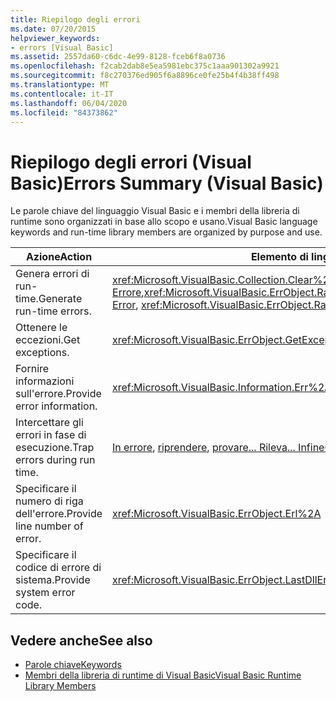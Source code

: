 ```yaml
---
title: Riepilogo degli errori
ms.date: 07/20/2015
helpviewer_keywords:
- errors [Visual Basic]
ms.assetid: 2557da60-c6dc-4e99-8128-fceb6f8a0736
ms.openlocfilehash: f2cab2dab8e5ea5981ebc375c1aaa901302a9921
ms.sourcegitcommit: f8c270376ed905f6a8896ce0fe25b4f4b38ff498
ms.translationtype: MT
ms.contentlocale: it-IT
ms.lasthandoff: 06/04/2020
ms.locfileid: "84373862"
---
```

# <a name="errors-summary-visual-basic"></a><span data-ttu-id="a0eaa-102">Riepilogo degli errori (Visual Basic)</span><span class="sxs-lookup"><span data-stu-id="a0eaa-102">Errors Summary (Visual Basic)</span></span>
<span data-ttu-id="a0eaa-103">Le parole chiave del linguaggio Visual Basic e i membri della libreria di runtime sono organizzati in base allo scopo e usano.</span><span class="sxs-lookup"><span data-stu-id="a0eaa-103">Visual Basic language keywords and run-time library members are organized by purpose and use.</span></span>  
  
|<span data-ttu-id="a0eaa-104">Azione</span><span class="sxs-lookup"><span data-stu-id="a0eaa-104">Action</span></span>|<span data-ttu-id="a0eaa-105">Elemento di linguaggio</span><span class="sxs-lookup"><span data-stu-id="a0eaa-105">Language element</span></span>|  
|------------|----------------------|  
|<span data-ttu-id="a0eaa-106">Genera errori di run-time.</span><span class="sxs-lookup"><span data-stu-id="a0eaa-106">Generate run-time errors.</span></span>|<span data-ttu-id="a0eaa-107"><xref:Microsoft.VisualBasic.Collection.Clear%2A>, [Errore](../statements/error-statement.md),<xref:Microsoft.VisualBasic.ErrObject.Raise%2A></span><span class="sxs-lookup"><span data-stu-id="a0eaa-107"><xref:Microsoft.VisualBasic.Collection.Clear%2A>, [Error](../statements/error-statement.md), <xref:Microsoft.VisualBasic.ErrObject.Raise%2A></span></span>|  
|<span data-ttu-id="a0eaa-108">Ottenere le eccezioni.</span><span class="sxs-lookup"><span data-stu-id="a0eaa-108">Get exceptions.</span></span>|<xref:Microsoft.VisualBasic.ErrObject.GetException%2A>|  
|<span data-ttu-id="a0eaa-109">Fornire informazioni sull'errore.</span><span class="sxs-lookup"><span data-stu-id="a0eaa-109">Provide error information.</span></span>|<xref:Microsoft.VisualBasic.Information.Err%2A>|  
|<span data-ttu-id="a0eaa-110">Intercettare gli errori in fase di esecuzione.</span><span class="sxs-lookup"><span data-stu-id="a0eaa-110">Trap errors during run time.</span></span>|<span data-ttu-id="a0eaa-111">[In errore](../statements/on-error-statement.md), [riprendere](../statements/resume-statement.md), [provare... Rileva... Infine](../statements/try-catch-finally-statement.md)</span><span class="sxs-lookup"><span data-stu-id="a0eaa-111">[On Error](../statements/on-error-statement.md), [Resume](../statements/resume-statement.md), [Try...Catch...Finally](../statements/try-catch-finally-statement.md)</span></span>|  
|<span data-ttu-id="a0eaa-112">Specificare il numero di riga dell'errore.</span><span class="sxs-lookup"><span data-stu-id="a0eaa-112">Provide line number of error.</span></span>|<xref:Microsoft.VisualBasic.ErrObject.Erl%2A>|  
|<span data-ttu-id="a0eaa-113">Specificare il codice di errore di sistema.</span><span class="sxs-lookup"><span data-stu-id="a0eaa-113">Provide system error code.</span></span>|<xref:Microsoft.VisualBasic.ErrObject.LastDllError%2A>|  
  
## <a name="see-also"></a><span data-ttu-id="a0eaa-114">Vedere anche</span><span class="sxs-lookup"><span data-stu-id="a0eaa-114">See also</span></span>

- [<span data-ttu-id="a0eaa-115">Parole chiave</span><span class="sxs-lookup"><span data-stu-id="a0eaa-115">Keywords</span></span>](index.md)
- [<span data-ttu-id="a0eaa-116">Membri della libreria di runtime di Visual Basic</span><span class="sxs-lookup"><span data-stu-id="a0eaa-116">Visual Basic Runtime Library Members</span></span>](../runtime-library-members.md)
